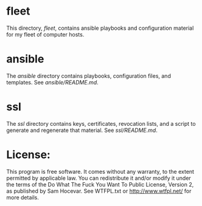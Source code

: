 # fleet

This directory, *fleet*, contains ansible playbooks and configuration material
for my fleet of computer hosts.

# ansible

The *ansible* directory contains playbooks, configuration files, and
templates.  See *ansible/README.md*.

# ssl

The *ssl* directory contains keys, certificates, revocation lists, and a script
to generate and regenerate that material.  See *ssl/README.md*.

# License:

This program is free software. It comes without any warranty, to the extent
permitted by applicable law. You can redistribute it and/or modify it under
the terms of the Do What The Fuck You Want To Public License, Version 2, as
published by Sam Hocevar. See WTFPL.txt or http://www.wtfpl.net/ for more
details.
